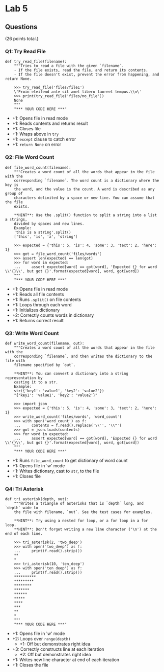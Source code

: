 # Lab 5

## Questions
(26 points total.)

### Q1: Try Read File
```
def try_read_file(filename):
    """Tries to read a file with the given `filename`.
    - If the file exists, read the file, and return its contents.
    - If the file doesn't exist, prevent the error from happening, and return None.

    >>> try_read_file('files/file1')
    \'Proin eleifend ante sit amet libero laoreet tempus.\\n\'
    >>> print(try_read_file('files/no_file'))
    None
    """
    "*** YOUR CODE HERE ***"
```
- +1: Opens file in read mode
- +1: Reads contents and returns result
- +1: Closes file
- +1: Wraps above in `try`
- +1: `except` clause to catch error
- +1: `return None` on error

### Q2: File Word Count
```
def file_word_count(filename):
    """Creates a word count of all the words that appear in the file with the
    corresponding `filename`. The word count is a dictionary where the key is
    the word, and the value is the count. A word is described as any group of
    characters delimited by a space or new line. You can assume that the file
    exists.

    **HINT**: Use the .split() function to split a string into a list a strings,
    divided by spaces and new lines.
    Example:
    'this is a string'.split()
    ['this', 'is', 'a', 'string']

    >>> expected = {'this': 5, 'is': 4, 'some': 3, 'text': 2, 'here': 1}
    >>> got = file_word_count('files/words')
    >>> assert len(expected) == len(got)
    >>> for word in expected:
    ...     assert expected[word] == got[word], 'Expected {} for word \\'{}\\', but got {}'.format(expected[word], word, got[word])
    """
    "*** YOUR CODE HERE ***"
```
- +1: Opens file in read mode
- +1: Reads all file contents
- +1: Runs `.split()` on file contents
- +1: Loops through each word
- +1: Initializes dictionary
- +2: Correctly counts words in dictionary
- +1: Returns correct result

### Q3: Write Word Count
```
def write_word_count(filename, out):
    """Creates a word count of all the words that appear in the file with the
    corresponding `filename`, and then writes the dictionary to the file with
    filename specified by `out`.

    **HINT**: You can convert a dictionary into a string representation by
    casting it to a str.
    Example:
    str({'key1': 'value1', 'key2': 'value2'})
    "{'key1': 'value1', 'key2': 'value2'}"

    >>> import json
    >>> expected = {'this': 5, 'is': 4, 'some': 3, 'text': 2, 'here': 1}
    >>> write_word_count('files/words', 'word_count')
    >>> with open('word_count') as f:
    ...     contents = f.read().replace('\\'', '\\"')
    >>> got = json.loads(contents)
    >>> for word in expected:
    ...     assert expected[word] == got[word], 'Expected {} for word \\'{}\\', but got {}'.format(expected[word], word, got[word])
    """
    "*** YOUR CODE HERE ***"
```
- +1: Runs `file_word_count` to get dictionary of word count
- +1: Opens file in 'w' mode
- +1: Writes dictionary, cast to `str`, to the file
- +1: Closes file

### Q4: Tri Asterisk
```
def tri_asterisk(depth, out):
    """Writes a triangle of asterisks that is `depth` long, and `depth` wide to
    the file with filename, `out`. See the test cases for examples.

    **HINT**: Try using a nested for loop, or a for loop in a for loop.
    **HINT**: Don't forget writing a new line character ('\n') at the end of each line.

    >>> tri_asterisk(2, 'two_deep')
    >>> with open('two_deep') as f:
    ...     print(f.read().strip())
    **
    *
    >>> tri_asterisk(10, 'ten_deep')
    >>> with open('ten_deep') as f:
    ...     print(f.read().strip())
    **********
    *********
    ********
    *******
    ******
    *****
    ****
    ***
    **
    *
    """
    "*** YOUR CODE HERE ***"
```
- +1: Opens file in 'w' mode
- +2: Loops over `range(depth)`
  - +1: Off but demonstrates right idea
- +3: Correctly constructs line at each iteration
  - +2: Off but demonstrates right idea
- +1: Writes new line character at end of each iteration
- +1: Closes the file
